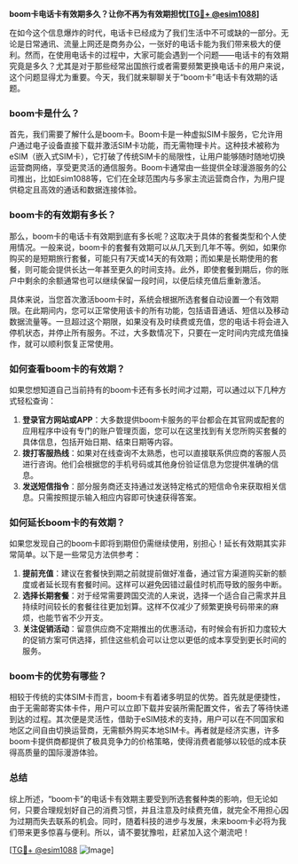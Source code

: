 **boom卡电话卡有效期多久？让你不再为有效期担忧[[TG💪+ @esim1088](https://t.me/s/esim1088)]**

在如今这个信息爆炸的时代，电话卡已经成为了我们生活中不可或缺的一部分。无论是日常通讯、流量上网还是商务办公，一张好的电话卡能为我们带来极大的便利。然而，在使用电话卡的过程中，大家可能会遇到一个问题——电话卡的有效期究竟是多久？尤其是对于那些经常出国旅行或者需要频繁更换电话卡的用户来说，这个问题显得尤为重要。今天，我们就来聊聊关于“boom卡”电话卡有效期的话题。

### boom卡是什么？

首先，我们需要了解什么是boom卡。Boom卡是一种虚拟SIM卡服务，它允许用户通过电子设备直接下载并激活SIM卡功能，而无需物理卡片。这种技术被称为eSIM（嵌入式SIM卡），它打破了传统SIM卡的局限性，让用户能够随时随地切换运营商网络，享受更灵活的通信服务。Boom卡通常由一些提供全球漫游服务的公司推出，比如Esim1088等，它们在全球范围内与多家主流运营商合作，为用户提供稳定且高效的通话和数据连接体验。

### boom卡的有效期有多长？

那么，boom卡的电话卡有效期到底有多长呢？这取决于具体的套餐类型和个人使用情况。一般来说，boom卡的套餐有效期可以从几天到几年不等。例如，如果你购买的是短期旅行套餐，可能只有7天或14天的有效期；而如果是长期使用的套餐，则可能会提供长达一年甚至更久的时间支持。此外，即使套餐到期后，你的账户中剩余的余额通常也可以继续保留一段时间，以便后续充值后重新激活。

具体来说，当您首次激活boom卡时，系统会根据所选套餐自动设置一个有效期限。在此期间内，您可以正常使用该卡的所有功能，包括语音通话、短信以及移动数据流量等。一旦超过这个期限，如果没有及时续费或充值，您的电话卡将会进入停机状态，并停止所有服务。不过，大多数情况下，只要在一定时间内完成充值操作，就可以顺利恢复正常使用。

### 如何查看boom卡的有效期？

如果您想知道自己当前持有的boom卡还有多长时间才过期，可以通过以下几种方式轻松查询：

1. **登录官方网站或APP**：大多数提供boom卡服务的平台都会在其官网或配套的应用程序中设有专门的账户管理页面，您可以在这里找到有关您所购买套餐的具体信息，包括开始日期、结束日期等内容。
2. **拨打客服热线**：如果对在线查询不太熟悉，也可以直接联系供应商的客服人员进行咨询。他们会根据您的手机号码或其他身份验证信息为您提供准确的信息。
3. **发送短信指令**：部分服务商还支持通过发送特定格式的短信命令来获取相关信息。只需按照提示输入相应内容即可快速获得答案。

### 如何延长boom卡的有效期？

如果您发现自己的boom卡即将到期但仍需继续使用，别担心！延长有效期其实非常简单。以下是一些常见方法供参考：

1. **提前充值**：建议在套餐快到期之前就提前做好准备，通过官方渠道购买新的额度或者延长现有套餐时间。这样可以避免因错过最佳时机而导致的服务中断。
2. **选择长期套餐**：对于经常需要跨国交流的人来说，选择一个适合自己需求并且持续时间较长的套餐往往更加划算。这样不仅减少了频繁更换号码带来的麻烦，也能节省不少开支。
3. **关注促销活动**：留意供应商不定期推出的优惠活动，有时候会有折扣力度较大的促销方案可供选择，抓住这些机会可以让您以更低的成本享受到更长时间的服务。

### boom卡的优势有哪些？

相较于传统的实体SIM卡而言，boom卡有着诸多明显的优势。首先就是便捷性，由于无需邮寄实体卡件，用户可以立即下载并安装所需配置文件，省去了等待快递到达的过程。其次便是灵活性，借助于eSIM技术的支持，用户可以在不同国家和地区之间自由切换运营商，无需额外购买本地SIM卡。再者就是经济实惠，许多boom卡提供商都提供了极具竞争力的价格策略，使得消费者能够以较低的成本获得高质量的国际漫游体验。

### 总结

综上所述，“boom卡”的电话卡有效期主要受到所选套餐种类的影响，但无论如何，只要合理规划好自己的消费习惯，并且注意及时续费充值，就完全不用担心因为过期而失去联系的机会。同时，随着科技的进步与发展，未来boom卡必将为我们带来更多惊喜与便利。所以，请不要犹豫啦，赶紧加入这个潮流吧！

[[TG💪+ @esim1088](https://t.me/s/esim1088) ![Image](https://i.postimg.cc/4NQfJmqS/Snipaste-2025-05-13-00-14-12.png)]
